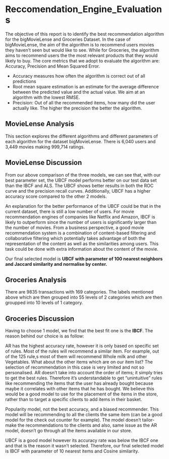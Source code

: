 # Reccomendation_Engine_Evaluations

The objective of this report is to identify the best recommendation algorithm for the bigMovieLense and Groceries Dataset. In the case of bigMovieLense, the aim of the algorithm is to recommend users movies they haven’t seen but would like to see. While for Groceries, the algorithm aims to recommend users the the most relevant products that they would likely to buy. The core metrics that we adopt to evaluate the algorithm are: Accuracy, Precision and Mean Squared Error.

 - Accuracy measures how often the algorithm is correct out of all predictions
 - Root mean square estimation is an estimate for the average difference between the predicted value and the actual value. We aim at an algorithm with the lowest RMSE.
- Precision: Out of all the recommended items, how many did the user actually like. The higher the precision the better the algorithm.

## MovieLense Analysis 
This section explores the different algorithms and different parameters of each algorithm for the dataset bigMovieLense. There is 6,040 users and 3,449 movies making 999,714 ratings.

## MovieLense Discussion 

From our above comparison of the three models, we can see that, with our best parameter set, the UBCF model performs better on our test data set than the IBCF and ALS. The UBCF shows better results in both the ROC curve and the precision recall curves. Additionally, UBCF has a higher accuracy score compared to the other 2 models.

An explanation for the better performance of the UBCF could be that in the current dataset, there is still a low number of users. For movie recommendation engines of companies like Netflix and Amazon, IBCF is likely to outperform since the number of users is significantly larger than the number of movies. From a business perspective, a good movie recommendation system is a combination of content-based filtering and collaborative filtering which potentially takes advantage of both the representation of the content as well as the similarities among users. This task could be done with extra information about the content of the movie.

Our final selected model is **UBCF with parameter of 100 nearest neighbors and Jaccard similarity and normalise by center.**

## Groceries Analysis 
There are 9835 transactions with 169 categories. The labels mentioned above which are then grouped into 55 levels of 2 categories which are then groupped into 10 levels of 1 category.


## Groceries Discussion 

Having to choose 1 model, we find that the best fit one is the **IBCF**. The reason behind our choice is as follow:

AR has the highest accuracy rate, however it is only based on specific set of rules. Most of the rules will recommend a similar item. For example, out of the 125 rule,s most of them will recommend Whole milk and other Vegetables. What about the other items which are on our item list? The selection of recommendation in this case is very limited and not so personalised. AR doesn’t take into account the order of items; it simply tries to get the best rules. Therefore it’s understandable to get “unintuitive” rules like recommending the items that the user has already bought because maybe it correlates with other items that he has bought. We believe this would be a good model to use for the placement of the items in the store, rather than to target a specific clients to add items in their basket.

Popularity model, not the best accuracy, and a biased recommender. This model will be recommending to all the clients the same item (can be a good model for the check out counter for example). The model doesn’t tailor-make the recommendations to the clients and also, same issue as the AR model, doesn’t go through all the items available in our store.

UBCF is a good model however its accuracy rate was below the IBCF one and that is the reason it wasn’t selected. Therefore, our final selected model is IBCF with parameter of 10 nearest items and Cosine similarity.
